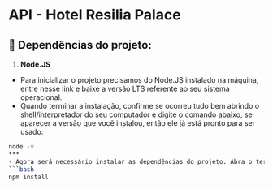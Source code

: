 # API - Hotel Resilia Palace
## 🏨 Dependências do projeto:
1. **Node.JS**
- Para inicializar o projeto precisamos do Node.JS instalado na máquina, entre nesse [link](https://nodejs.org/en/) e baixe a versão LTS referente ao seu sistema operacional.
- Quando terminar a instalação, confirme se ocorreu tudo bem abrindo o shell/interpretador do seu computador e digite o comando abaixo, se aparecer a versão que você instalou, então ele já está pronto para ser usado:
```bash
node -v
***
- Agora será necessário instalar as dependências do projeto. Abra o terminal **_dentro da pasta do projeto_** e execute o seguinte:
```bash
npm install
```
